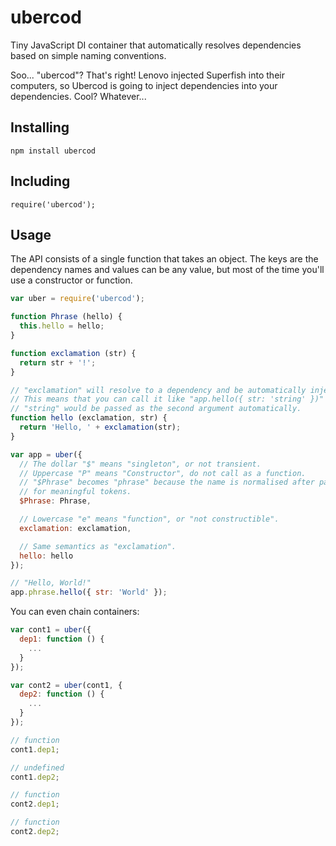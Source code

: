 # ubercod

Tiny JavaScript DI container that automatically resolves dependencies based on simple naming conventions.

Soo... "ubercod"? That's right! Lenovo injected Superfish into their computers, so Ubercod is going to inject dependencies into your dependencies. Cool? Whatever...

## Installing

    npm install ubercod

## Including

    require('ubercod');

## Usage

The API consists of a single function that takes an object. The keys are the dependency names and values can be any value, but most of the time you'll use a constructor or function.

```js
var uber = require('ubercod');

function Phrase (hello) {
  this.hello = hello;
}

function exclamation (str) {
  return str + '!';
}

// "exclamation" will resolve to a dependency and be automatically injected.
// This means that you can call it like "app.hello({ str: 'string' })" and
// "string" would be passed as the second argument automatically.
function hello (exclamation, str) {
  return 'Hello, ' + exclamation(str);
}

var app = uber({
  // The dollar "$" means "singleton", or not transient.
  // Uppercase "P" means "Constructor", do not call as a function.
  // "$Phrase" becomes "phrase" because the name is normalised after parsing
  // for meaningful tokens.
  $Phrase: Phrase,

  // Lowercase "e" means "function", or "not constructible".
  exclamation: exclamation,

  // Same semantics as "exclamation".
  hello: hello
});

// "Hello, World!"
app.phrase.hello({ str: 'World' });
```

You can even chain containers:

```js
var cont1 = uber({
  dep1: function () {
    ...
  }
});

var cont2 = uber(cont1, {
  dep2: function () {
    ...
  }
});

// function
cont1.dep1;

// undefined
cont1.dep2;

// function
cont2.dep1;

// function
cont2.dep2;
```
